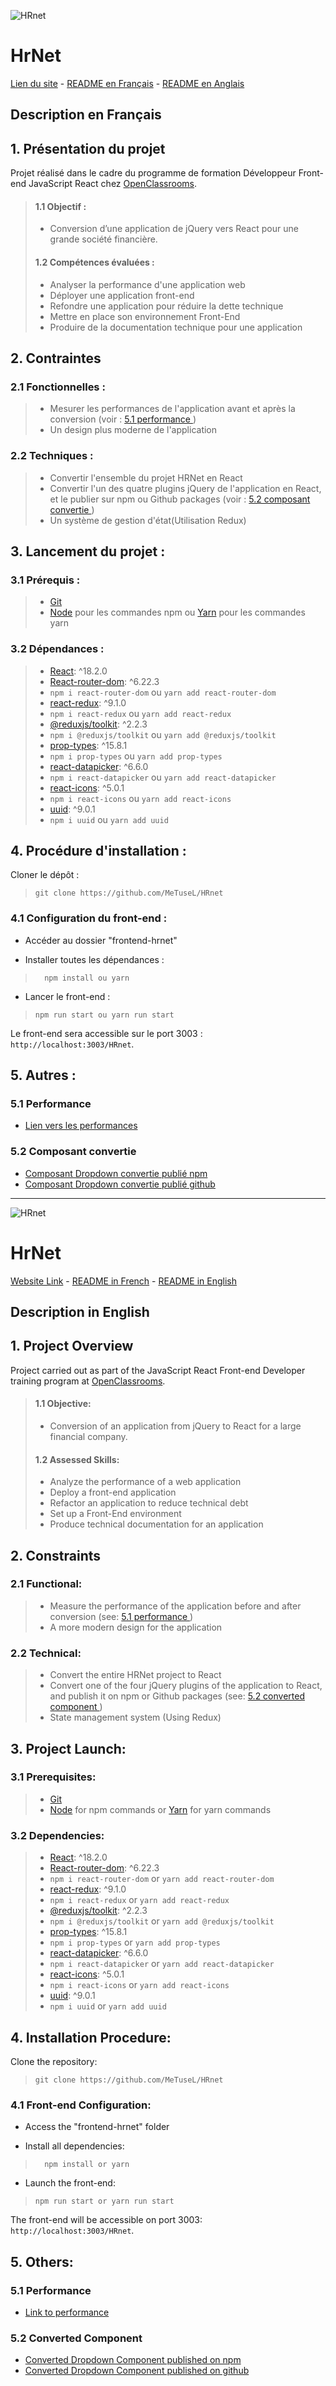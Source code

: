 ![HRnet](./src/assets/logo/logoHrNet.png)

# HrNet

[Lien du site](https://metusel.github.io/HRnet/) - <a href="#description-en-français">README en Français</a> - <a href="#description-in-english">README en Anglais</a>

## Description en Français

## 1. Présentation du projet

Projet réalisé dans le cadre du programme de formation Développeur Front-end JavaScript React chez [OpenClassrooms](https://openclassrooms.com/fr/paths/877-developpeur-dapplication-javascript-react).

> #### 1.1 Objectif :
>
> -   Conversion d’une application de jQuery vers React pour une grande société financière.
>
> #### 1.2 Compétences évaluées :
>
> -   Analyser la performance d'une application web
> -   Déployer une application front-end
> -   Refondre une application pour réduire la dette technique
> -   Mettre en place son environnement Front-End
> -   Produire de la documentation technique pour une application

## 2. Contraintes

### 2.1 Fonctionnelles :

> -   Mesurer les performances de l'application avant et après la conversion (voir : <a href="#51-performance"> 5.1 performance </a>)
> -   Un design plus moderne de l'application

### 2.2 Techniques :

> -   Convertir l'ensemble du projet HRNet en React
> -   Convertir l'un des quatre plugins jQuery de l'application en React, et le publier sur npm ou Github packages (voir : <a href="#52-composant-convertie">5.2 composant convertie </a>)
> -   Un système de gestion d'état(Utilisation Redux)

## 3. Lancement du projet :

### 3.1 Prérequis :

> -   [Git](https://git-scm.com)
> -   [Node](https://nodejs.org/en/) pour les commandes npm ou [Yarn](https://yarnpkg.com/) pour les commandes yarn

### 3.2 Dépendances :

> -   [React](https://reactjs.org): ^18.2.0
> -   [React-router-dom](https://reactrouter.com/): ^6.22.3
> -   `npm i react-router-dom` ou `yarn add react-router-dom`
> -   [react-redux](https://react-redux.js.org/): ^9.1.0
> -   `npm i react-redux` ou `yarn add react-redux`
> -   [@reduxjs/toolkit](https://www.npmjs.com/package/@reduxjs/toolkit): ^2.2.3
> -   `npm i @reduxjs/toolkit` ou `yarn add @reduxjs/toolkit`
> -   [prop-types](https://www.npmjs.com/package/prop-types): ^15.8.1
> -   `npm i prop-types` ou `yarn add prop-types`
> -   [react-datapicker](https://www.npmjs.com/package/react-datepicker): ^6.6.0
> -   `npm i react-datapicker` ou `yarn add react-datapicker`
> -   [react-icons](https://www.npmjs.com/package/react-icons): ^5.0.1
> -   `npm i react-icons` ou `yarn add react-icons`
> -   [uuid](https://www.npmjs.com/package/uuid): ^9.0.1
> -   `npm i uuid` ou `yarn add uuid`

## 4. Procédure d'installation :

Cloner le dépôt :

>     git clone https://github.com/MeTuseL/HRnet

### 4.1 Configuration du front-end :

-   Accéder au dossier "frontend-hrnet"

-   Installer toutes les dépendances :

>       npm install ou yarn

-   Lancer le front-end :

>     npm run start ou yarn run start

Le front-end sera accessible sur le port 3003 :
`http://localhost:3003/HRnet`.

## 5. Autres :

### 5.1 Performance

-   [Lien vers les performances](./lighthouse-report)

### 5.2 Composant convertie

-   [Composant Dropdown convertie publié npm](https://www.npmjs.com/package/react-dropdown-metsel)
-   [Composant Dropdown convertie publié github](https://github.com/MeTuseL/react-dropdown-metsel)

---

![HRnet](./src/assets/logo/logoHrNet.png)

# HrNet

[Website Link](https://metusel.github.io/HRnet/) - <a href="#description-en-français">README in French</a> - <a href="#description-in-english">README in English</a>

## Description in English

## 1. Project Overview

Project carried out as part of the JavaScript React Front-end Developer training program at [OpenClassrooms](https://openclassrooms.com/fr/paths/877-developpeur-dapplication-javascript-react).

> #### 1.1 Objective:
>
> -   Conversion of an application from jQuery to React for a large financial company.
>
> #### 1.2 Assessed Skills:
>
> -   Analyze the performance of a web application
> -   Deploy a front-end application
> -   Refactor an application to reduce technical debt
> -   Set up a Front-End environment
> -   Produce technical documentation for an application

## 2. Constraints

### 2.1 Functional:

> -   Measure the performance of the application before and after conversion (see: <a href="#51-performance"> 5.1 performance </a>)
> -   A more modern design for the application

### 2.2 Technical:

> -   Convert the entire HRNet project to React
> -   Convert one of the four jQuery plugins of the application to React, and publish it on npm or Github packages (see: <a href="#52-composant-convertie">5.2 converted component </a>)
> -   State management system (Using Redux)

## 3. Project Launch:

### 3.1 Prerequisites:

> -   [Git](https://git-scm.com)
> -   [Node](https://nodejs.org/en/) for npm commands or [Yarn](https://yarnpkg.com/) for yarn commands

### 3.2 Dependencies:

> -   [React](https://reactjs.org): ^18.2.0
> -   [React-router-dom](https://reactrouter.com/): ^6.22.3
> -   `npm i react-router-dom` or `yarn add react-router-dom`
> -   [react-redux](https://react-redux.js.org/): ^9.1.0
> -   `npm i react-redux` or `yarn add react-redux`
> -   [@reduxjs/toolkit](https://www.npmjs.com/package/@reduxjs/toolkit): ^2.2.3
> -   `npm i @reduxjs/toolkit` or `yarn add @reduxjs/toolkit`
> -   [prop-types](https://www.npmjs.com/package/prop-types): ^15.8.1
> -   `npm i prop-types` or `yarn add prop-types`
> -   [react-datapicker](https://www.npmjs.com/package/react-datepicker): ^6.6.0
> -   `npm i react-datapicker` or `yarn add react-datapicker`
> -   [react-icons](https://www.npmjs.com/package/react-icons): ^5.0.1
> -   `npm i react-icons` or `yarn add react-icons`
> -   [uuid](https://www.npmjs.com/package/uuid): ^9.0.1
> -   `npm i uuid` or `yarn add uuid`

## 4. Installation Procedure:

Clone the repository:

>     git clone https://github.com/MeTuseL/HRnet

### 4.1 Front-end Configuration:

-   Access the "frontend-hrnet" folder

-   Install all dependencies:

>       npm install or yarn

-   Launch the front-end:

>     npm run start or yarn run start

The front-end will be accessible on port 3003:
`http://localhost:3003/HRnet`.

## 5. Others:

### 5.1 Performance

-   [Link to performance](./lighthouse-report)

### 5.2 Converted Component

-   [Converted Dropdown Component published on npm](https://www.npmjs.com/package/react-dropdown-metsel)
-   [Converted Dropdown Component published on github](https://github.com/MeTuseL/react-dropdown-metsel)
